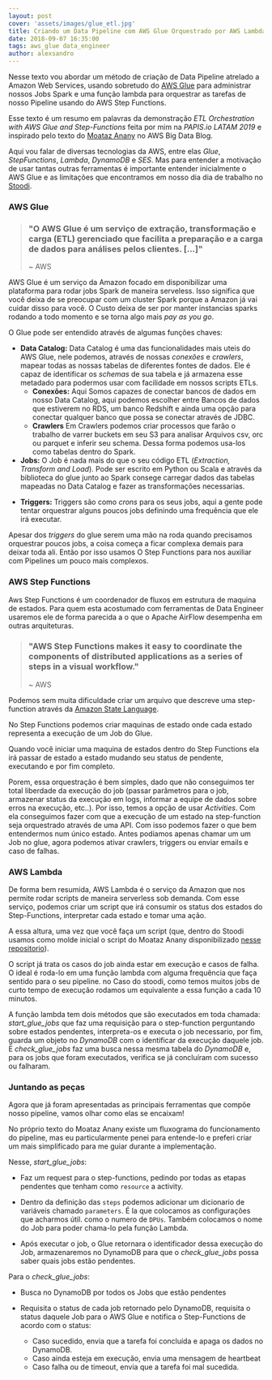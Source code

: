 ```yaml
---
layout: post
cover: 'assets/images/glue_etl.jpg'
title: Criando um Data Pipeline com AWS Glue Orquestrado por AWS Lambda + StepFunctions
date: 2018-09-07 16:35:00
tags: aws_glue data_engineer 
author: alexsandro
---
```


Nesse texto vou abordar um método de criação de Data Pipeline atrelado a Amazon Web Services, usando sobretudo do [AWS Glue](https://aws.amazon.com/pt/glue/) para administrar nossos Jobs Spark e uma função lambda para orquestrar as tarefas de nosso Pipeline usando do AWS Step Functions.

Esse texto é um resumo em palavras da demonstração _ETL Orchestration with AWS Glue and Step-Functions_ feita por mim na _PAPIS.io LATAM 2019_ e inspirado pelo texto do [Moataz Anany](https://amzn.to/2Yazsiz) no AWS Big Data Blog.

Aqui vou falar de diversas tecnologias da AWS, entre elas _Glue_, _StepFunctions_, _Lambda_,  _DynamoDB_ e _SES_. Mas para entender a motivação de usar tantas outras ferramentas é importante entender inicialmente o AWS Glue e as limitações que encontramos em nosso dia dia de trabalho no [Stoodi](www.stoodi.com.br).

### AWS Glue

<blockquote>
<h3>"O AWS Glue é um serviço de extração, transformação e carga (ETL) gerenciado que facilita a preparação e a carga de dados para análises pelos clientes. [...]"</h3>
<span>~ AWS</span>
</blockquote>

AWS Glue é um serviço da Amazon focado em disponibilizar uma plataforma para rodar jobs Spark de maneira serveless. Isso significa que você deixa de se preocupar com um cluster Spark porque a Amazon já vai cuidar disso para você. O Custo deixa de ser por manter instancias sparks rodando a todo momento e se torna algo mais _pay as you go_.

O Glue pode ser entendido através de algumas funções chaves:

* __Data Catalog:__
			Data Catalog é uma das funcionalidades mais uteis do AWS Glue, nele podemos, através de nossas _conexões_ e _crawlers_, mapear todas as nossas tabelas de diferentes fontes de dados. Ele é capaz de identificar os _schemas_ de sua tabela e já armazena esse metadado para podermos usar com facilidade em nossos scripts ETLs.
	*	__Conexões:__
			Aqui Somos capazes de conectar bancos de dados em nosso Data Catalog, aqui podemos escolher entre Bancos de dados que estiverem no RDS, um banco Redshift e ainda uma opção para conectar qualquer banco que possa se conectar através de JDBC.
	*	__Crawlers__
			Em Crawlers podemos criar processos que farão o trabalho de varrer buckets em seu S3 para analisar Arquivos csv, orc ou parquet e inferir seu schema. Dessa forma podemos usa-los como tabelas dentro do Spark.
* __Jobs:__
		O Job é nada mais do que o seu código ETL (_Extraction, Transform and Load_). Pode ser escrito em Python ou Scala e através da biblioteca do glue junto ao Spark consege carregar dados das tabelas mapeadas no Data Catalog e fazer as transformações necessarias.

<amp-img src="{{ site.baseurl }}assets/images/create_job.gif" layout="responsive" width="580px" height="407px" alt="" class="mb3"></amp-img>

* __Triggers:__
		Triggers são como _crons_ para os seus jobs, aqui a gente pode tentar orquestrar alguns poucos jobs definindo uma frequência que ele irá executar.

Apesar dos _triggers_ do glue serem uma mão na roda quando precisamos orquestrar poucos jobs, a coisa começa a ficar complexa demais para deixar toda ali. Então por isso usamos O Step Functions para nos auxiliar com Pipelines um pouco mais complexos.

### AWS Step Functions

Aws Step Functions é um coordenador de fluxos em estrutura de maquina de estados. Para quem esta acostumado com ferramentas de Data Engineer usaremos ele de forma parecida a o que o Apache AirFlow desempenha em outras arquiteturas.

<blockquote>
<h3>"AWS Step Functions makes it easy to coordinate the components of distributed applications as a series of steps in a visual workflow."</h3>
<span>~ AWS</span>
</blockquote>

Podemos sem muita dificuldade criar um arquivo que descreve uma step-function através da [Amazon State Language](https://docs.aws.amazon.com/step-functions/latest/dg/concepts-amazon-states-language.html).

<amp-img src="{{ site.baseurl }}assets/images/step-function-exemplo.png" layout="responsive" width="580px" height="407px" alt="" class="mb3"></amp-img>

No Step Functions podemos criar maquinas de estado onde cada estado representa a execução de um Job do Glue.

Quando você iniciar uma maquina de estados dentro do Step Functions ela irá passar de estado a estado mudando seu status de pendente, executando e por fim completo.

Porem, essa orquestração é bem simples, dado que não conseguimos ter total liberdade da execução do job (passar parâmetros para o job, armazenar status da execução em logs, informar a equipe de dados sobre erros na execução, etc..). Por isso, temos a opção de usar _Activities_. Com ela conseguimos fazer com que a execução de um estado na step-function seja orquestrado através de uma API. Com isso podemos fazer o que bem entendermos num único estado. Antes podiamos apenas chamar um um Job no glue, agora podemos ativar crawlers, triggers ou enviar emails e caso de falhas.


### AWS Lambda

De forma bem resumida, AWS Lambda é o serviço da Amazon que nos permite rodar scripts de maneira serverless sob demanda. Com esse serviço, podemos criar um script que irá consumir os status dos estados do Step-Functions, interpretar cada estado e tomar uma ação.

A essa altura, uma vez que você faça um script (que, dentro do Stoodi usamos como molde inicial o script do Moataz Anany disponibilizado [nesse repositorio](https://github.com/aws-samples/aws-etl-orchestrator/blob/master/lambda/gluerunner/gluerunner.py)).

O script já trata os casos do job ainda estar em execução e casos de falha. O ideal é roda-lo em uma função lambda com alguma frequência que faça sentido para o seu pipeline. no Caso do stoodi, como temos muitos jobs de curto tempo de execução rodamos um equivalente a essa função a cada 10 minutos.

A função lambda tem dois métodos que são executados em toda chamada: _start_glue_jobs_ que faz uma requisição para o step-function perguntando sobre estados pendentes, interpreta-os e executa o job necessario, por fim, guarda um objeto no _DynamoDB_ com o identificar da execução daquele job. E _check_glue_jobs_ faz uma busca nessa mesma tabela do _DynamoDB_ e, para os jobs que foram executados, verifica se já concluíram com sucesso ou falharam.

### Juntando as peças

Agora que já foram apresentadas as principais ferramentas que compõe nosso pipeline, vamos olhar como elas se encaixam!

No próprio texto do Moataz Anany existe um fluxograma do funcionamento do pipeline, mas eu particularmente penei para entende-lo e preferi criar um mais simplificado para me guiar durante a implementação.

<amp-img src="{{ site.baseurl }}assets/images/etl_glue_lambda.png" layout="responsive" width="283px" height="130px" alt="" class="mb3"></amp-img>

Nesse, _start_glue_jobs_:

* Faz um request para o step-functions, pedindo por todas as etapas pendentes que tenham como ```resource``` a activity.

* Dentro da definição das ```steps``` podemos adicionar um dicionario de variáveis chamado ```parameters```. É la que colocamos as configurações que acharmos útil. como o numero de ```DPUs```. Também colocamos o nome do Job para poder chama-lo pela função Lambda.

* Após executar o job, o Glue retornara o identificador dessa execução do Job, armazenaremos no DynamoDB para que o _check_glue_jobs_ possa saber quais jobs estão pendentes.	

Para o _check_glue_jobs_:

* Busca no DynamoDB por todos os Jobs que estão pendentes

* Requisita o status de cada job retornado pelo DynamoDB, requisita o status daquele Job para o AWS Glue e notifica o Step-Functions de acordo com o status:
	- Caso sucedido, envia que a tarefa foi concluída e apaga os dados no DynamoDB.
	- Caso ainda esteja em execução, envia uma mensagem de heartbeat
  - Caso falha ou de timeout, envia que a tarefa foi mal sucedida.
